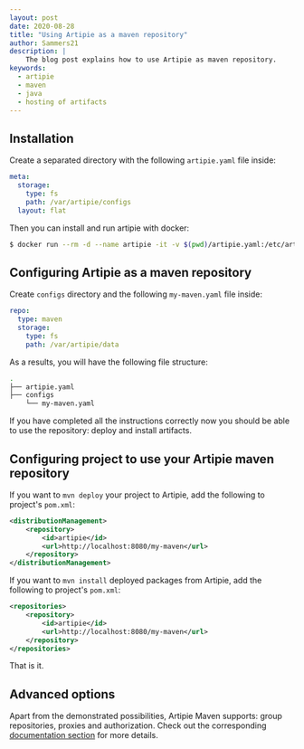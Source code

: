 ```yaml
---
layout: post
date: 2020-08-28
title: "Using Artipie as a maven repository"
author: Sammers21
description: |
    The blog post explains how to use Artipie as maven repository.
keywords:
  - artipie
  - maven
  - java
  - hosting of artifacts
---
```


## Installation

Create a separated directory with the following `artipie.yaml` file inside:

```yml
meta:
  storage:
    type: fs
    path: /var/artipie/configs
  layout: flat
```

Then you can install and run artipie with docker:

```bash
$ docker run --rm -d --name artipie -it -v $(pwd)/artipie.yaml:/etc/artipie.yml $(pwd):/var/artipie -p 8080:80 artipie/artipie:latest
```

## Configuring Artipie as a maven repository

Create `configs` directory and the following `my-maven.yaml` file inside:

```yml
repo:
  type: maven
  storage:
    type: fs
    path: /var/artipie/data
```

As a results, you will have the following file structure:

```bash
.
├── artipie.yaml
├── configs
    └── my-maven.yaml
```

If you have completed all the instructions correctly now you should be able to use the repository: deploy and install artifacts.

## Configuring project to use your Artipie maven repository

If you want to `mvn deploy` your project to Artipie, add the following to project's `pom.xml`:

```xml
<distributionManagement>
    <repository>
        <id>artipie</id>
        <url>http://localhost:8080/my-maven</url>
    </repository>
</distributionManagement>
```

If you want to `mvn install` deployed packages from Artipie, add the following to project's `pom.xml`:

```xml
<repositories>
    <repository>
        <id>artipie</id>
        <url>http://localhost:8080/my-maven</url>
    </repository>
</repositories>
```

That is it.

## Advanced options

Apart from the demonstrated possibilities, Artipie Maven supports: group repositories, proxies and authorization.
Check out the corresponding [documentation section](https://github.com/artipie/artipie/tree/master/examples/maven)
for more details.
